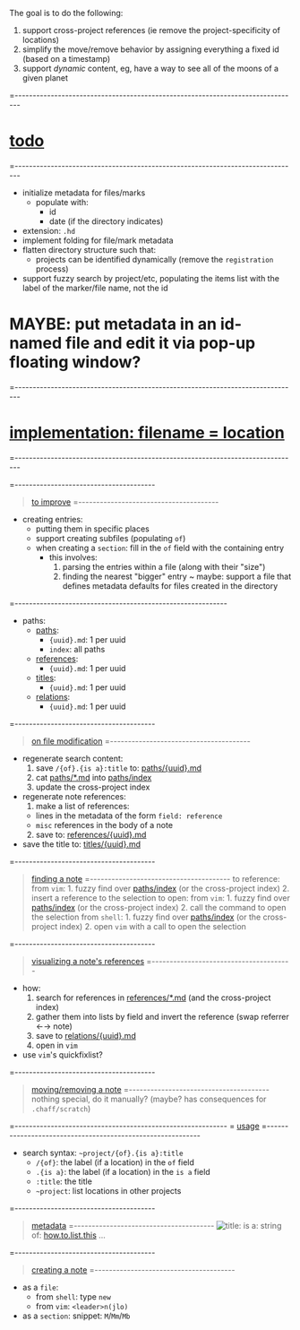 The goal is to do the following:
1. support cross-project references (ie remove the project-specificity of locations)
2. simplify the move/remove behavior by assigning everything a fixed id (based on a timestamp)
3. support _dynamic_ content, eg, have a way to see all of the moons of a given planet

=-------------------------------------------------------------------------------
# [todo]()
=-------------------------------------------------------------------------------
- initialize metadata for files/marks
  - populate with:
    - id
    - date (if the directory indicates)
- extension: `.hd`
- implement folding for file/mark metadata
- flatten directory structure such that:
  - projects can be identified dynamically (remove the `registration` process)
- support fuzzy search by project/etc, populating the items list with the label of the marker/file name, not the id

# MAYBE: put metadata in an id-named file and edit it via pop-up floating window?

=-------------------------------------------------------------------------------
# [implementation: filename = location]()
=-------------------------------------------------------------------------------

=---------------------------------------
> [to improve]()
=---------------------------------------
- creating entries:
  + putting them in specific places
  - support creating subfiles (populating `of`)
  - when creating a `section`: fill in the `of` field with the containing entry
    - this involves:
      1. parsing the entries within a file (along with their "size")
      2. finding the nearest "bigger" entry
  ~ maybe: support a file that defines metadata defaults for files created in the directory

=-----------------------------------------------------------
- paths:
  - [paths]():
    - `{uuid}.md`: 1 per uuid
    - `index`: all paths
  - [references]():
    - `{uuid}.md`: 1 per uuid
  - [titles]():
    - `{uuid}.md`: 1 per uuid
  - [relations]():
    - `{uuid}.md`: 1 per uuid

=---------------------------------------
> [on file modification]()
=---------------------------------------
- regenerate search content:
  1. save `/{of}.{is a}:title` to: [paths/{uuid}.md]()
  2. cat [paths/*.md]() into [paths/index]()
  3. update the cross-project index
- regenerate note references:
  1. make a list of references: 
    - lines in the metadata of the form `field: reference`
    - `misc` references in the body of a note
  2. save to: [references/{uuid}.md]()
- save the title to: [titles/{uuid}.md]()

=---------------------------------------
> [finding a note]()
=---------------------------------------
to reference:
  from `vim`: 
    1. fuzzy find over [paths/index]() (or the cross-project index)
    2. insert a reference to the selection
to open:
  from `vim`:
    1. fuzzy find over [paths/index]() (or the cross-project index)
    2. call the command to open the selection
  from `shell`:
    1. fuzzy find over [paths/index]() (or the cross-project index)
    2. open `vim` with a call to open the selection

=---------------------------------------
> [visualizing a note's references]()
=---------------------------------------
- how:
  1. search for references in [references/*.md]() (and the cross-project index)
  2. gather them into lists by field and invert the reference (swap referrer ←→ note)
  3. save to [relations/{uuid}.md]()
  3. open in `vim`
- use `vim`'s quickfixlist?

=---------------------------------------
> [moving/removing a note]()
=---------------------------------------
nothing special, do it manually? (maybe? has consequences for `.chaff/scratch`)

=-----------------------------------------------------------
= [usage]()
=-----------------------------------------------------------
- search syntax: `~project/{of}.{is a}:title`
  - `/{of}`: the label (if a location) in the `of` field
  - `.{is a}`: the label (if a location) in the `is a` field
  - `:title`: the title
  - `~project`: list locations in other projects

=---------------------------------------
> [metadata]()
=---------------------------------------
![title](location):
  is a: string
  of: [how.to.list.this](uuid)
  ...

=---------------------------------------
> [creating a note]()
=---------------------------------------
- as a `file`:
  - from `shell`: type `new`
  - from `vim`: `<leader>n(jlo)`
- as a `section`: snippet: `M`/`Mm`/`Mb`
